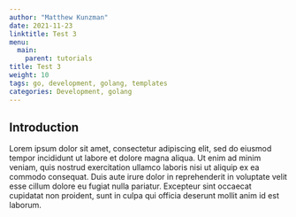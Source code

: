 ```yaml
---
author: "Matthew Kunzman"
date: 2021-11-23
linktitle: Test 3
menu:
  main:
    parent: tutorials
title: Test 3
weight: 10
tags: go, development, golang, templates
categories: Development, golang
---
```



## Introduction

Lorem ipsum dolor sit amet, consectetur adipiscing elit, sed do eiusmod tempor incididunt ut labore et dolore magna aliqua. Ut enim ad minim veniam, quis nostrud exercitation ullamco laboris nisi ut aliquip ex ea commodo consequat. Duis aute irure dolor in reprehenderit in voluptate velit esse cillum dolore eu fugiat nulla pariatur. Excepteur sint occaecat cupidatat non proident, sunt in culpa qui officia deserunt mollit anim id est laborum.